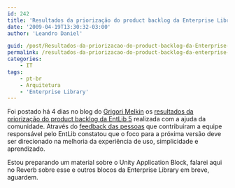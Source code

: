 ```yaml
---
id: 242
title: 'Resultados da priorização do product backlog da Enterprise Library 5'
date: '2009-04-19T13:30:32-03:00'
author: 'Leandro Daniel'

guid: /post/Resultados-da-priorizacao-do-product-backlog-da-Enterprise-Library-5.aspx
permalink: /resultados-da-priorizacao-do-product-backlog-da-enterprise-library-5/
categories:
    - IT
tags:
    - pt-br
    - Arquitetura
    - 'Enterprise Library'
---
```


Foi postado há 4 dias no blog do [Grigori Melkin](http://blogs.msdn.com/agile/default) os [resultados da priorização do product backlog da EntLib 5](http://blogs.msdn.com/agile/archive/2009/04/16/enterprise-library-5-0-product-backlog-prioritization-results) realizada com a ajuda da comunidade. Através do [feedback das pessoas](http://www.leandrodaniel.com//post/Ajude-a-priorizar-o-product-backlog-da-EntLib-5) que contribuiram a equipe responsável pelo EntLib constatou que o foco para a próxima versão deve ser direcionado na melhoria da experiência de uso, simplicidade e aprendizado.

Estou preparando um material sobre o Unity Application Block, falarei aqui no Reverb sobre esse e outros blocos da Enterprise Library em breve, aguardem.
